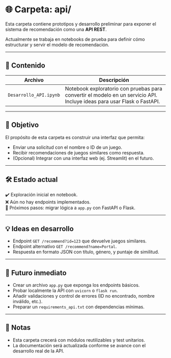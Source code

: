 # 🌐 Carpeta: api/

Esta carpeta contiene prototipos y desarrollo preliminar para exponer el sistema de recomendación como una **API REST**.

Actualmente se trabaja en notebooks de prueba para definir cómo estructurar y servir el modelo de recomendación.

---

## 📁 Contenido

| Archivo | Descripción |
|--------|-------------|
| `Desarrollo_API.ipynb` | Notebook exploratorio con pruebas para convertir el modelo en un servicio API. Incluye ideas para usar Flask o FastAPI. |

---

## 🎯 Objetivo

El propósito de esta carpeta es construir una interfaz que permita:

- Enviar una solicitud con el nombre o ID de un juego.
- Recibir recomendaciones de juegos similares como respuesta.
- (Opcional) Integrar con una interfaz web (ej. Streamlit) en el futuro.

---

## 🛠️ Estado actual

✔️ Exploración inicial en notebook.  
❌ Aún no hay endpoints implementados.  
🔄 Próximos pasos: migrar lógica a `app.py` con FastAPI o Flask.

---

## 💡 Ideas en desarrollo

- Endpoint `GET /recommend?id=123` que devuelve juegos similares.
- Endpoint alternativo `GET /recommend?name=Portal`.
- Respuesta en formato JSON con título, género, y puntaje de similitud.

---

## 🚀 Futuro inmediato

- Crear un archivo `app.py` que exponga los endpoints básicos.
- Probar localmente la API con `uvicorn` o `flask run`.
- Añadir validaciones y control de errores (ID no encontrado, nombre inválido, etc.).
- Preparar un `requirements_api.txt` con dependencias mínimas.

---

## 📌 Notas

- Esta carpeta crecerá con módulos reutilizables y test unitarios.
- La documentación será actualizada conforme se avance con el desarrollo real de la API.

